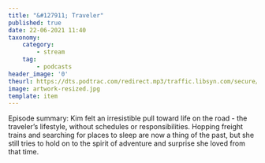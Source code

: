 ```yaml
---
title: "&#127911; Traveler"
published: true
date: 22-06-2021 11:40
taxonomy:
    category:
        - stream
    tag:
        - podcasts
header_image: '0'
theurl: https://dts.podtrac.com/redirect.mp3/traffic.libsyn.com/secure/nocturne/Noct_Traveler_MINUS18.mp3
image: artwork-resized.jpg
template: item
--- 
```

Episode summary: Kim felt an irresistible pull toward life on the road - the traveler’s lifestyle, without schedules or responsibilities. Hopping freight trains and searching for places to sleep are now a thing of the past, but she still tries to hold on to the spirit of adventure and surprise she loved from that time.
